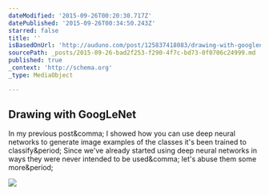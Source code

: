 ```yaml
---
dateModified: '2015-09-26T00:20:30.717Z'
datePublished: '2015-09-26T00:34:50.243Z'
starred: false
title: ''
isBasedOnUrl: 'http://auduno.com/post/125837418083/drawing-with-googlenet'
sourcePath: _posts/2015-09-26-bad2f253-f290-4f7c-bd73-0f0706c24999.md
published: true
_context: 'http://schema.org'
_type: MediaObject

---
```

<article style=""><h1>Drawing with GoogLeNet</h1><p>In my previous post&amp;comma; I showed how you can use deep neural networks to generate image examples of the classes it's been trained to classify&amp;period; Since we've already started using deep neural networks in ways they were never intended to be used&amp;comma; let's abuse them some more&amp;period;</p><img src="http://auduno.github.io/deepdraw/images/sine_alps_crop_thumb.jpg" /></article>